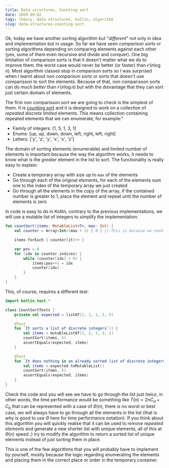 ```yaml
---
title: Data structures, Counting sort
date: 2020-09-02
tags: theory, data structures, kotlin, algorithm
slug: data-structures-counting-sort
---
```


Ok, today we have another sorting algorithm but "_different_" not only in idea and implementation but in usage. So far we have seen _comparison sorts_ or sorting algorithms depending on comparing elements against each other (yes, some of them even recursive and divide and conquer). One big limitation of comparison sorts is that it doesn't matter what we do to improve them, the worst case would never be better (or faster) than $\mathcal{O}(n \log{n})$. Most algorithm classes stop in comparison sorts so I was surprised when I learnt about _non comparison sorts_ or sorts that doesn't use comparisson to sort the elements. Because of that, non comparisson sorts can do _much better_ than $\mathcal{O}(n \log{n})$ but with the disvantage that they can sort just certain domain of elements.

The first non comparisson sort we are going to check is the simplest of them. It is [counting sort](https://en.wikipedia.org/wiki/Counting_sort) and it is designed to work on a collection of _repeated discrete limited_ elements. This means collection containing repeated elements that we can enumerate, for example:"

 - Family of integers: [1, 5, 1, 3, 1]
 - Enums: [up, up, down, down, left, right, left, right]
 - Letters: ['y', 'z', 'y', 'x', 'x', 'z']

The domain of sorting elements (enumerable) and limited number of elements is important because the way the algorithm works, it needs to know what is the _greater_ element in the list to sort. The functionality is really easy to explain:

 - Create a temporary array with size up to `max` of the elements
 - Go through each of the original elements, for each of the elements sum one to the index of the temporary array we just created
 - Go through all the elements in the copy of the array, if the contained number is greater to 1, place the element and repeat until the number of elements is zero

In code is easy to do in Kotlin, contrary to the previous implementations, we will use a mutable list of integers to simplify the implementation:

```kotlin
fun countSort(items: MutableList<T>, max: Int) {
    val counter = Array<Int>(max + 1) { 0 } // This is because we need an array containing up to max

    items.forEach { counter[it]++ }

    var pos = 0
    for (idx in counter.indices) {
        while (counter[idx] > 0) {
            items[pos++] = idx
            counter[idx]--
        }
    }
}
```

This, of course, requires a different test:

```kotlin
import kotlin.test.*

class CountSortTests {
    private val expected = listOf(1, 1, 1, 3, 5)

    @Test
    fun `It sorts a list of discrete integers`() {
        val items = mutableListOf(1, 5, 1, 3, 1)
        countSort(items, 5)
        assertEquals(expected, items)
    }

    @Test
    fun `It does nothing in an already sorted list of discrete integers`() {
        val items = expected.toMutableList()
        countSort(items, 5)
        assertEquals(expected, items)
    }
}
```

Check the code and you will see we have to go through the list just _twice_, in other words, the time performance would be something like $T(n) = 2nC_a + C_b$ that can be represented with a case of $\Theta(n)$, there is no worst or best case, we will always have to go through all the elements in the list (that is why is good to use $\Theta$ here for time performance notation). If you think about this algorithm you will quickly realise that it can be used to _remove repeated elements_ and generate a new shorter list with unique elements, all of this at $\Theta(n)$ speed ;) try to modify the algorithm to return a sorted list of unique elements instead of just sorting them in place.

This is one of the few algorithms that you will probably have to implement by yourself, mostly because the logic regarding enumerating the elements and placing them in the correct place or order in the temporary container.